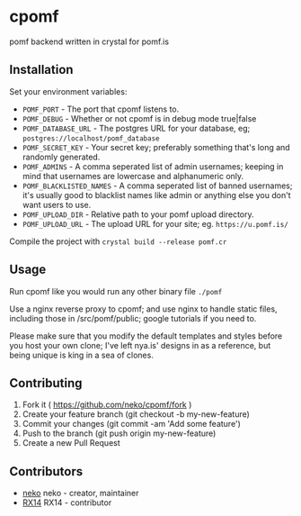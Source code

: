 # cpomf

pomf backend written in crystal for pomf.is

## Installation

Set your environment variables:

- `POMF_PORT` - The port that cpomf listens to.
- `POMF_DEBUG` - Whether or not cpomf is in debug mode true|false
- `POMF_DATABASE_URL` - The postgres URL for your database, eg; `postgres://localhost/pomf_database`
- `POMF_SECRET_KEY` - Your secret key; preferably something that's long and randomly generated.
- `POMF_ADMINS` - A comma seperated list of admin usernames; keeping in mind that usernames are lowercase and alphanumeric only.
- `POMF_BLACKLISTED_NAMES` - A comma seperated list of banned usernames; it's usually good to blacklist names like admin or anything else you don't want users to use.
- `POMF_UPLOAD_DIR` - Relative path to your pomf upload directory.
- `POMF_UPLOAD_URL` - The upload URL for your site; eg. `https://u.pomf.is/`

Compile the project with `crystal build --release pomf.cr`

## Usage

Run cpomf like you would run any other binary file `./pomf`

Use a nginx reverse proxy to cpomf; and use nginx to handle static files, including those in /src/pomf/public; google tutorials if you need to.

Please make sure that you modify the default templates and styles before you host your own clone; I've left nya.is' designs in as a reference, but being unique is king in a sea of clones.


## Contributing

1. Fork it ( https://github.com/neko/cpomf/fork )
2. Create your feature branch (git checkout -b my-new-feature)
3. Commit your changes (git commit -am 'Add some feature')
4. Push to the branch (git push origin my-new-feature)
5. Create a new Pull Request

## Contributors

- [neko](https://github.com/neko) neko - creator, maintainer
- [RX14](https://github.com/RX14) RX14 - contributor
